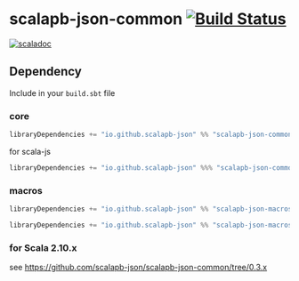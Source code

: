 # scalapb-json-common [![Build Status](https://travis-ci.com/scalapb-json/scalapb-json-common.svg?branch=master)](https://travis-ci.com/scalapb-json/scalapb-json-common)
[![scaladoc](https://javadoc-badge.appspot.com/io.github.scalapb-json/scalapb-json-common_2.12.svg?label=scaladoc)](https://javadoc-badge.appspot.com/io.github.scalapb-json/scalapb-json-common_2.12/scalapb_json/index.html?javadocio=true)

## Dependency

Include in your `build.sbt` file

### core

```scala
libraryDependencies += "io.github.scalapb-json" %% "scalapb-json-common" % "0.6.2"
```

for scala-js

```scala
libraryDependencies += "io.github.scalapb-json" %%% "scalapb-json-common" % "0.6.2"
```

### macros

```scala
libraryDependencies += "io.github.scalapb-json" %% "scalapb-json-macros" % "0.6.2"
```

```scala
libraryDependencies += "io.github.scalapb-json" %% "scalapb-json-macros-java" % "0.6.2"
```

### for Scala 2.10.x

see https://github.com/scalapb-json/scalapb-json-common/tree/0.3.x
